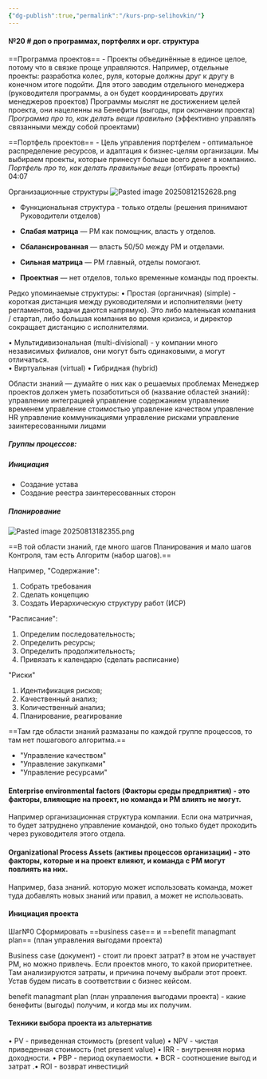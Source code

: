 ```yaml
---
{"dg-publish":true,"permalink":"/kurs-pnp-selihovkin/"}
---
```


#### №20 # доп о программах, портфелях и орг. структура
==Программа проектов== - Проекты объединённые в единое целое, потому что в связке проще управляются. Например, отдельные проекты: разработка колес, руля, которые должны друг к другу в конечном итоге подойти. Для этого заводим отдельного менеджера (руководителя программы, а он будет координировать других менеджеров проектов)
Программы мыслят не достижением целей проекта, они нацеленны на Бенефиты (выгоды, при окончании проекта)
*Программа про то, как делать вещи правильно* (эффективно управлять связанными между собой проектами)

==Портфель проектов== - 
Цель управления портфелем - оптимальное распределение ресурсов, и адаптация к бизнес-целям организации. Мы выбираем проекты, которые принесут больше всего денег в компанию.
*Портфель про то, как делать правильные вещи* (отбирать проекты)
04:07

Организационные структуры
![Pasted image 20250812152628.png](/img/user/Pasted%20image%2020250812152628.png)

- Функциональная структура - только отделы (решения принимают Руководители отделов)
     
- **Слабая матрица** — PM как помощник, власть у отделов.
    
- **Сбалансированная** — власть 50/50 между PM и отделами.
    
- **Сильная матрица** — PM главный, отделы помогают.
    
- **Проектная** — нет отделов, только временные команды под проекты.

Редко упоминаемые структуры:
• Простая (органичная) (simple) - короткая дистанция между руководителями и исполнителями (нету регламентов, задачи даются напрямую). Это либо маленькая компания / стартап, либо большая компания во время кризиса, и директор сокращает дистанцию с исполнителями.

• Мультидивизональная (multi-divisional) - у компании много независимых филиалов, они могут быть одинаковыми, а могут отличаться.  
• Виртуальная (virtual)
• Гибридная (hybrid)

Области знаний — думайте о них как о решаемых проблемах
Менеджер проектов должен уметь позаботиться об
(название областей знаний):
управление интеграцией
управление содержанием
управление временем
управление стоимостью
управление качеством
управление HR
управление коммуникациями
управление рисками
управление заинтересованными лицами

##### Группы процессов:
##### Инициация 
- Создание устава
- Создание реестра заинтересованных сторон
##### Планирование 

![Pasted image 20250813182355.png](/img/user/Pasted%20image%2020250813182355.png)

==В той области знаний, где много шагов Планирования и мало шагов Контроля, там есть Алгоритм (набор шагов).== 

Например, "Содержание":
1) Собрать требования 
2) Сделать концепцию
3) Создать Иерархическую структуру работ (ИСР)

"Расписание":
1) Определим последовательность;
2) Определить ресурсы;
3) Определить продолжительность;
4) Привязать к календарю (сделать расписание)

"Риски"
1) Идентификация рисков;
2) Качественный анализ;
3) Количественный анализ; 
4) Планирование, реагирование

==Там где области знаний размазаны по каждой группе процессов, то там нет пошагового алгоритма.==

- "Управление качеством"
- "Управление закупками"
- "Управление ресурсами"

#### Enterprise environmental factors (Факторы среды предприятия) - это факторы, влияющие на проект, но команда и PM влиять не могут.
Например организационная структура компании. Если она матричная, то будет затруднено управление командой, оно только будет проходить через руководителя этого отдела.

#### Organizational Process Assets (активы процессов организации) - это факторы, которые и на проект влияют, и команда с PM могут повлиять на них.
Например, база знаний. которую может использовать команда, может туда добавлять новых знаний или правил, а может не использовать.

#### Инициация проекта

Шаг№0 Сформировать ==business case== и ==benefit managmant plan== (план управления выгодами проекта)

Business case (документ) - стоит ли проект затрат? в этом не участвует PM, но можно привлечь. Если проектов много, то какой приоритетнее. Там анализируются затраты, и причина почему выбрали этот проект. Устав будем писать в соответствии с бизнес кейсом.

benefit managmant plan (план управления выгодами проекта) - какие бенефиты (выгоды) получим, и когда мы их получим.

#### Техники выбора проекта из альтернатив

• PV - приведенная стоимость (present vaIue)
• NPV - чистая приведенная стоимость (net present vaIue) 
• IRR - внутренняя норма доходности.
• РВР - период окупаемости.
• BCR - соотношение выгод и затрат
.• ROI - возврат инвестиций
